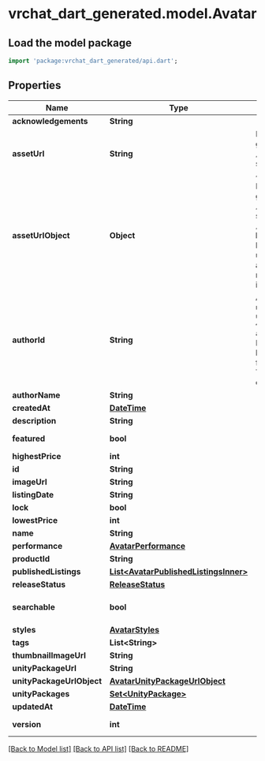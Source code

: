 # vrchat_dart_generated.model.Avatar

## Load the model package
```dart
import 'package:vrchat_dart_generated/api.dart';
```

## Properties
Name | Type | Description | Notes
------------ | ------------- | ------------- | -------------
**acknowledgements** | **String** |  | [optional] 
**assetUrl** | **String** | Not present from general search `/avatars`, only on specific requests `/avatars/{avatarId}`. | [optional] 
**assetUrlObject** | **Object** | Not present from general search `/avatars`, only on specific requests `/avatars/{avatarId}`. **Deprecation:** `Object` has unknown usage/fields, and is always empty. Use normal `Url` field instead. | [optional] 
**authorId** | **String** | A users unique ID, usually in the form of `usr_c1644b5b-3ca4-45b4-97c6-a2a0de70d469`. Legacy players can have old IDs in the form of `8JoV9XEdpo`. The ID can never be changed. | 
**authorName** | **String** |  | 
**createdAt** | [**DateTime**](DateTime.md) |  | 
**description** | **String** |  | 
**featured** | **bool** |  | [default to false]
**highestPrice** | **int** |  | [optional] 
**id** | **String** |  | 
**imageUrl** | **String** |  | 
**listingDate** | **String** |  | 
**lock** | **bool** |  | [optional] 
**lowestPrice** | **int** |  | [optional] 
**name** | **String** |  | 
**performance** | [**AvatarPerformance**](AvatarPerformance.md) |  | 
**productId** | **String** |  | [optional] 
**publishedListings** | [**List&lt;AvatarPublishedListingsInner&gt;**](AvatarPublishedListingsInner.md) |  | [optional] 
**releaseStatus** | [**ReleaseStatus**](ReleaseStatus.md) |  | 
**searchable** | **bool** |  | [optional] [default to false]
**styles** | [**AvatarStyles**](AvatarStyles.md) |  | 
**tags** | **List&lt;String&gt;** |   | 
**thumbnailImageUrl** | **String** |  | 
**unityPackageUrl** | **String** |  | 
**unityPackageUrlObject** | [**AvatarUnityPackageUrlObject**](AvatarUnityPackageUrlObject.md) |  | 
**unityPackages** | [**Set&lt;UnityPackage&gt;**](UnityPackage.md) |  | 
**updatedAt** | [**DateTime**](DateTime.md) |  | 
**version** | **int** |  | [default to 0]

[[Back to Model list]](../README.md#documentation-for-models) [[Back to API list]](../README.md#documentation-for-api-endpoints) [[Back to README]](../README.md)


